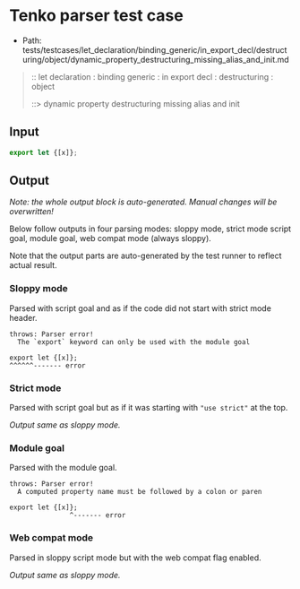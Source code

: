 # Tenko parser test case

- Path: tests/testcases/let_declaration/binding_generic/in_export_decl/destructuring/object/dynamic_property_destructuring_missing_alias_and_init.md

> :: let declaration : binding generic : in export decl : destructuring : object
>
> ::> dynamic property destructuring missing alias and init

## Input

`````js
export let {[x]};
`````

## Output

_Note: the whole output block is auto-generated. Manual changes will be overwritten!_

Below follow outputs in four parsing modes: sloppy mode, strict mode script goal, module goal, web compat mode (always sloppy).

Note that the output parts are auto-generated by the test runner to reflect actual result.

### Sloppy mode

Parsed with script goal and as if the code did not start with strict mode header.

`````
throws: Parser error!
  The `export` keyword can only be used with the module goal

export let {[x]};
^^^^^^------- error
`````

### Strict mode

Parsed with script goal but as if it was starting with `"use strict"` at the top.

_Output same as sloppy mode._

### Module goal

Parsed with the module goal.

`````
throws: Parser error!
  A computed property name must be followed by a colon or paren

export let {[x]};
               ^------- error
`````


### Web compat mode

Parsed in sloppy script mode but with the web compat flag enabled.

_Output same as sloppy mode._
